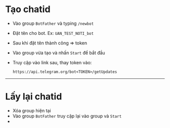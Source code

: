 
# Tạo chatid 

- Vào group `BotFather` và typing `/newbot`
- Đặt tên cho bot. Ex: `UAN_TEST_NOTI_bot`
- Sau khi đặt tên thành công => token
- Vào group vừa tạo và nhấn `Start` để bắt đầu
- Truy cập vào link sau, thay token vào:

	 `https://api.telegram.org/bot<TOKEN>/getUpdates`

---
# Lấy lại chatid 

- Xóa group hiện tại
- Vào group `BotFather` truy cập lại vào group và `Start`
- 